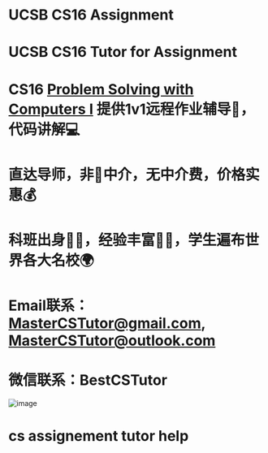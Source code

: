 # UCSB CS16 Assignment

# UCSB CS16 Tutor for Assignment

# CS16 [Problem Solving with Computers I](https://ucsb-cs16.github.io/) 提供1v1远程作业辅导📖，代码讲解💻

# 直达导师，非🚫中介，无中介费，价格实惠💰

# 科班出身🧑‍🏫，经验丰富🧑‍🎓，学生遍布世界各大名校🌍

# Email联系：MasterCSTutor@gmail.com, MasterCSTutor@outlook.com

# 微信联系：BestCSTutor
![image](https://github.com/Master-CS-Tutor/Master-CS-Tutor/assets/161056097/f4a207bf-5cae-4d4c-ac65-9852bfd14153)

# cs assignement tutor help

